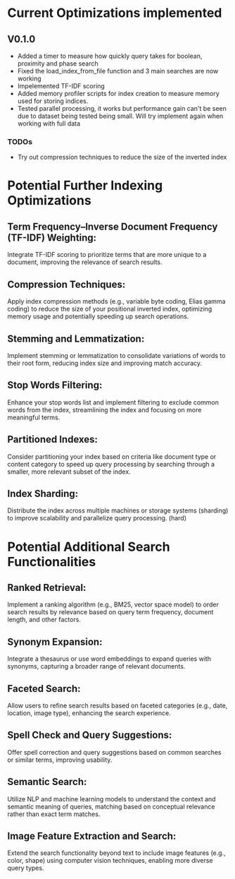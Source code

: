 # Current Optimizations implemented

## V0.1.0
- Added a timer to measure how quickly query takes for boolean, proximity and phase search
- Fixed the load_index_from_file function and 3 main searches are now working 
- Impelemented TF-IDF scoring
- Added memory profiler scripts for index creation to measure memory used for storing indices.
- Tested parallel processing, it works but performance gain can't be seen due to dataset being tested being small. Will try implement again when working with full data

### TODOs
- Try out compression techniques to reduce the size of the inverted index






# Potential Further Indexing Optimizations

## Term Frequency–Inverse Document Frequency (TF-IDF) Weighting:
Integrate TF-IDF scoring to prioritize terms that are more unique to a document, improving the relevance of search results.
## Compression Techniques:
Apply index compression methods (e.g., variable byte coding, Elias gamma coding) to reduce the size of your positional inverted index, optimizing memory usage and potentially speeding up search operations.
## Stemming and Lemmatization:
Implement stemming or lemmatization to consolidate variations of words to their root form, reducing index size and improving match accuracy.
## Stop Words Filtering:
Enhance your stop words list and implement filtering to exclude common words from the index, streamlining the index and focusing on more meaningful terms.
## Partitioned Indexes:
Consider partitioning your index based on criteria like document type or content category to speed up query processing by searching through a smaller, more relevant subset of the index.
## Index Sharding:
Distribute the index across multiple machines or storage systems (sharding) to improve scalability and parallelize query processing. (hard) 

# Potential Additional Search Functionalities

## Ranked Retrieval:
Implement a ranking algorithm (e.g., BM25, vector space model) to order search results by relevance based on query term frequency, document length, and other factors.
## Synonym Expansion:
Integrate a thesaurus or use word embeddings to expand queries with synonyms, capturing a broader range of relevant documents.
## Faceted Search:
Allow users to refine search results based on faceted categories (e.g., date, location, image type), enhancing the search experience.
## Spell Check and Query Suggestions:
Offer spell correction and query suggestions based on common searches or similar terms, improving usability.
## Semantic Search:
Utilize NLP and machine learning models to understand the context and semantic meaning of queries, matching based on conceptual relevance rather than exact term matches.
## Image Feature Extraction and Search:
Extend the search functionality beyond text to include image features (e.g., color, shape) using computer vision techniques, enabling more diverse query types.



